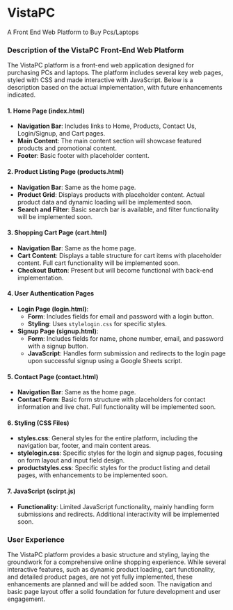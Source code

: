 # VistaPC
A Front End Web Platform to Buy Pcs/Laptops
### Description of the VistaPC Front-End Web Platform

The VistaPC platform is a front-end web application designed for purchasing PCs and laptops. The platform includes several key web pages, styled with CSS and made interactive with JavaScript. Below is a description based on the actual implementation, with future enhancements indicated.

#### 1. Home Page (index.html)
   - **Navigation Bar**: Includes links to Home, Products, Contact Us, Login/Signup, and Cart pages.
   - **Main Content**: The main content section will showcase featured products and promotional content.
   - **Footer**: Basic footer with placeholder content.

#### 2. **Product Listing Page (products.html)**
   - **Navigation Bar**: Same as the home page.
   - **Product Grid**: Displays products with placeholder content. Actual product data and dynamic loading will be implemented soon.
   - **Search and Filter**: Basic search bar is available, and filter functionality will be implemented soon.

#### 3. **Shopping Cart Page (cart.html)**
   - **Navigation Bar**: Same as the home page.
   - **Cart Content**: Displays a table structure for cart items with placeholder content. Full cart functionality will be implemented soon.
   - **Checkout Button**: Present but will become functional with back-end implementation.

#### 4. **User Authentication Pages**
   - **Login Page (login.html)**:
     - **Form**: Includes fields for email and password with a login button.
     - **Styling**: Uses `stylelogin.css` for specific styles.
   - **Signup Page (signup.html)**:
     - **Form**: Includes fields for name, phone number, email, and password with a signup button.
     - **JavaScript**: Handles form submission and redirects to the login page upon successful signup using a Google Sheets script.

#### 5. **Contact Page (contact.html)**
   - **Navigation Bar**: Same as the home page.
   - **Contact Form**: Basic form structure with placeholders for contact information and live chat. Full functionality will be implemented soon.

#### 6. **Styling (CSS Files)**
   - **styles.css**: General styles for the entire platform, including the navigation bar, footer, and main content areas.
   - **stylelogin.css**: Specific styles for the login and signup pages, focusing on form layout and input field design.
   - **productstyles.css**: Specific styles for the product listing and detail pages, with enhancements to be implemented soon.

#### 7. **JavaScript (scirpt.js)**
   - **Functionality**: Limited JavaScript functionality, mainly handling form submissions and redirects. Additional interactivity will be implemented soon.

### User Experience
The VistaPC platform provides a basic structure and styling, laying the groundwork for a comprehensive online shopping experience. While several interactive features, such as dynamic product loading, cart functionality, and detailed product pages, are not yet fully implemented, these enhancements are planned and will be added soon. The navigation and basic page layout offer a solid foundation for future development and user engagement.

